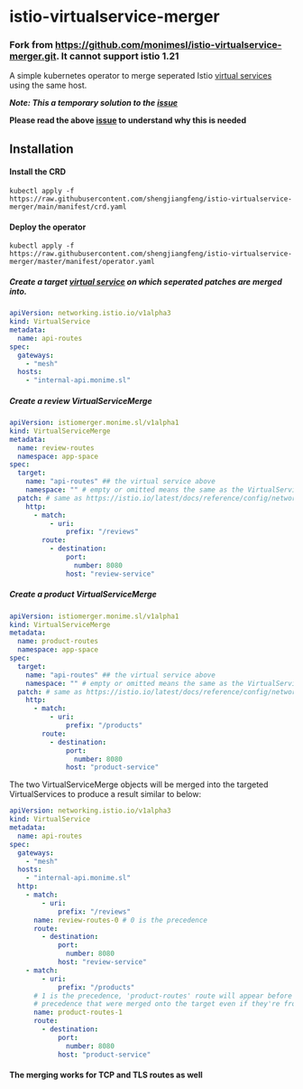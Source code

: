 # istio-virtualservice-merger
### Fork from https://github.com/monimesl/istio-virtualservice-merger.git. It cannot support istio 1.21
A simple kubernetes operator to merge seperated
Istio [virtual services](https://istio.io/latest/docs/reference/config/networking/virtual-service/) using the same host.

___Note: This a temporary solution to the [issue](https://github.com/istio/istio/issues/22997)___

__Please read the above [issue](https://github.com/istio/istio/issues/22997) to understand why this is needed__

## Installation

#### Install the CRD

```shell
kubectl apply -f https://raw.githubusercontent.com/shengjiangfeng/istio-virtualservice-merger/main/manifest/crd.yaml
```

#### Deploy the operator

```shell
kubectl apply -f https://raw.githubusercontent.com/shengjiangfeng/istio-virtualservice-merger/master/manifest/operator.yaml
```

##### Create a target [virtual service](https://istio.io/latest/docs/reference/config/networking/virtual-service/) on which seperated patches are merged into.

```yaml
apiVersion: networking.istio.io/v1alpha3
kind: VirtualService
metadata:
  name: api-routes
spec:
  gateways:
    - "mesh"
  hosts:
    - "internal-api.monime.sl"
```

##### Create a review VirtualServiceMerge

```yaml
apiVersion: istiomerger.monime.sl/v1alpha1
kind: VirtualServiceMerge
metadata:
  name: review-routes
  namespace: app-space
spec:
  target:
    name: "api-routes" ## the virtual service above
    namespace: "" # empty or omitted means the same as the VirtualServiceMerge
  patch: # same as https://istio.io/latest/docs/reference/config/networking/virtual-service/#VirtualService
    http:
      - match:
          - uri:
              prefix: "/reviews"
        route:
          - destination:
              port:
                number: 8080
              host: "review-service"
```

##### Create a product VirtualServiceMerge

```yaml
apiVersion: istiomerger.monime.sl/v1alpha1
kind: VirtualServiceMerge
metadata:
  name: product-routes
  namespace: app-space
spec:
  target:
    name: "api-routes" ## the virtual service above
    namespace: "" # empty or omitted means the same as the VirtualServiceMerge
  patch: # same as https://istio.io/latest/docs/reference/config/networking/virtual-service/#VirtualService
    http:
      - match:
          - uri:
              prefix: "/products"
        route:
          - destination:
              port:
                number: 8080
              host: "product-service"
```

The two VirtualServiceMerge objects will be merged into the targeted VirtualServices to produce a result similar to
below:

```yaml
apiVersion: networking.istio.io/v1alpha3
kind: VirtualService
metadata:
  name: api-routes
spec:
  gateways:
    - "mesh"
  hosts:
    - "internal-api.monime.sl"
  http:
    - match:
        - uri:
            prefix: "/reviews"
      name: review-routes-0 # 0 is the precedence
      route:
        - destination:
            port:
              number: 8080
            host: "review-service"
    - match:
        - uri:
            prefix: "/products"
      # 1 is the precedence, 'product-routes' route will appear before any routes with lesser 
      # precedence that were merged onto the target even if they're from a different patch.      
      name: product-routes-1
      route:
        - destination:
            port:
              number: 8080
            host: "product-service"
```

#### The merging works for TCP and TLS routes as well
